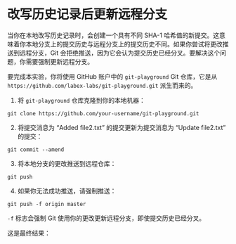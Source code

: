 # 改写历史记录后更新远程分支

当你在本地改写历史记录时，会创建一个具有不同 SHA-1 哈希值的新提交。这意味着你本地分支上的提交历史与远程分支上的提交历史不同。如果你尝试将更改推送到远程分支，Git 会拒绝推送，因为它会认为提交历史已经分叉。要解决这个问题，你需要强制更新远程分支。

要完成本实验，你将使用 GitHub 账户中的 `git-playground` Git 仓库，它是从 `https://github.com/labex-labs/git-playground.git` 派生而来的。

1. 将 `git-playground` 仓库克隆到你的本地机器：

```shell
git clone https://github.com/your-username/git-playground.git
```

2. 将提交消息为 “Added file2.txt” 的提交更新为提交消息为 “Update file2.txt” 的提交：

```shell
git commit --amend
```

3. 将本地分支的更改推送到远程仓库：

```shell
git push
```

4. 如果你无法成功推送，请强制推送：

```shell
git push -f origin master
```

`-f` 标志会强制 Git 使用你的更改更新远程分支，即使提交历史已经分叉。

这是最终结果：

```shell

```
